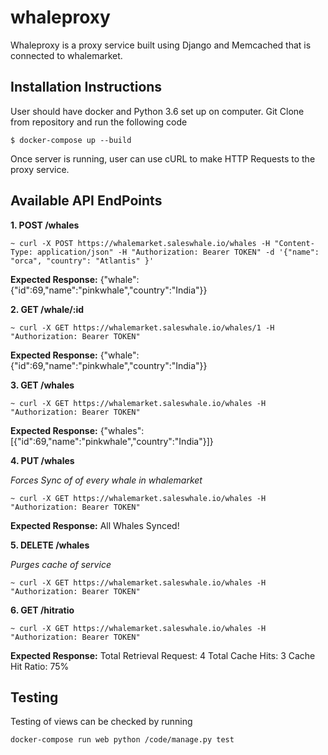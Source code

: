 # whaleproxy
Whaleproxy is a proxy service built using Django and Memcached that is connected to whalemarket.

## Installation Instructions
User should have docker and Python 3.6 set up on computer.
Git Clone from repository and run the following code
```
$ docker-compose up --build

```
Once server is running, user can use cURL to make HTTP Requests to the proxy service.

## Available API EndPoints

**1.  POST /whales**
```
~ curl -X POST https://whalemarket.saleswhale.io/whales -H "Content-Type: application/json" -H "Authorization: Bearer TOKEN" -d '{"name": "orca", "country": "Atlantis" }'
```
**Expected Response:**
{"whale":{"id":69,"name":"pinkwhale","country":"India"}}

**2.  GET /whale/:id**
```
~ curl -X GET https://whalemarket.saleswhale.io/whales/1 -H "Authorization: Bearer TOKEN"
```
**Expected Response:**
{"whale":{"id":69,"name":"pinkwhale","country":"India"}}

**3.  GET /whales**
```
~ curl -X GET https://whalemarket.saleswhale.io/whales -H "Authorization: Bearer TOKEN"
```
**Expected Response:**
{"whales":[{"id":69,"name":"pinkwhale","country":"India"}]}

**4.  PUT /whales** 

  *Forces Sync of of every whale in whalemarket*
```
~ curl -X GET https://whalemarket.saleswhale.io/whales -H "Authorization: Bearer TOKEN"
```
**Expected Response:**
All Whales Synced!

**5.  DELETE /whales**
  
  *Purges cache of service*
```
~ curl -X GET https://whalemarket.saleswhale.io/whales -H "Authorization: Bearer TOKEN"
```

**6.  GET /hitratio**
```
~ curl -X GET https://whalemarket.saleswhale.io/whales -H "Authorization: Bearer TOKEN"
```
**Expected Response:**
Total Retrieval Request: 4 
Total Cache Hits: 3
Cache Hit Ratio: 75%

## Testing
Testing of views can be checked by running
```
docker-compose run web python /code/manage.py test
```
